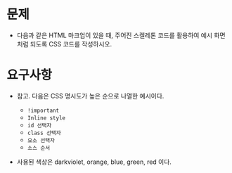 # 문제
- 다음과 같은 HTML 마크업이 있을 때, 주어진 스켈레톤 코드를 활용하여 예시 화면처럼 되도록 CSS 코드를 작성하시오.
# 요구사항
- 참고. 다음은 CSS 명시도가 높은 순으로 나열한 예시이다. 
  - `!important` 
  - `Inline style`
  - `id 선택자` 
  - `class 선택자` 
  - `요소 선택자` 
  - `소스 순서` 

- 사용된 색상은 darkviolet, orange, blue, green, red 이다.